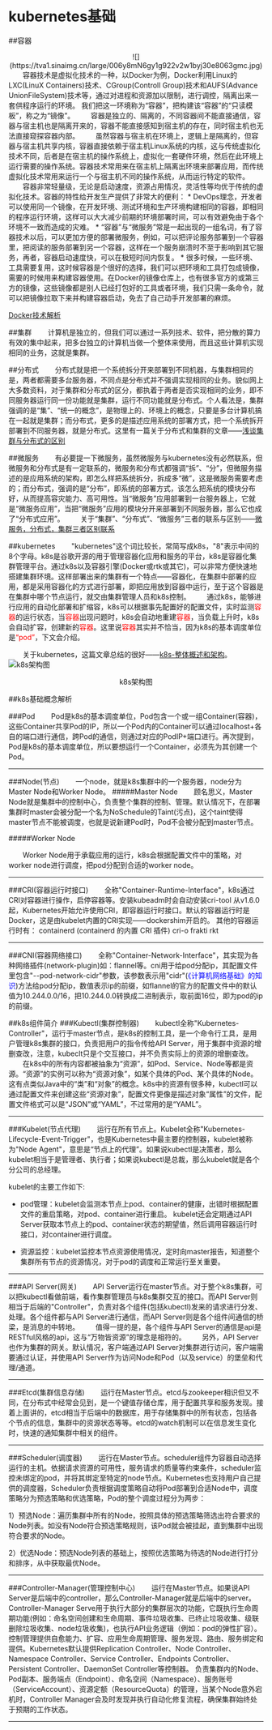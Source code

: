 # kubernetes基础
##容器
<center>![](https://tva1.sinaimg.cn/large/006y8mN6gy1g922v2w1byj30e8063gmc.jpg)</center>
&emsp;&emsp;容器技术是虚拟化技术的一种，以Docker为例，Docker利用Linux的LXC(LinuX Containers)技术、CGroup(Controll Group)技术和AUFS(Advance UnionFileSystem)技术等，通过对进程和资源加以限制，进行调控，隔离出来一套供程序运行的环境。 我们把这一环境称为“容器”，把构建该“容器”的“只读模板”，称之为“镜像”。 
&emsp;&emsp;容器是独立的、隔离的，不同容器间不能直接通信，容器与宿主机也是隔离开来的，容器不能直接感知到宿主机的存在，同时宿主机也无法直接窥探容器内部。 
&emsp;&emsp;虽然容器与宿主机在环境上，逻辑上是隔离的，但容器与宿主机共享内核，容器直接依赖于宿主机Linux系统的内核，这与传统虚拟化技术不同，后者是在宿主机的操作系统上，虚拟化一套硬件环境，然后在此环境上运行需要的操作系统。容器技术常用来在宿主机上隔离出环境来部署应用，而传统虚拟化技术常用来运行一个与宿主机不同的操作系统，从而运行特定的软件。
&emsp;&emsp;容器非常轻量级，无论是启动速度，资源占用情况，灵活性等均优于传统的虚拟化技术。容器的特性给开发生产提供了非常大的便利：
* DevOps理念，开发者可以使用同一个镜像，在开发环境、测试环境和生产环境构建相同的容器，即相同的程序运行环境，这样可以大大减少前期的环境部署时间，可以有效避免由于各个环境不一致而造成的灾难。 
* “容器”与“微服务”常是一起出现的一组名词，有了容器技术以后，可以更加方便的部署微服务，例如，可以把评论服务部署到一个容器里，把阅读的服务部署到另一个容器，这样在一个服务崩溃时不至于影响到其它服务，再者，容器启动速度快，可以在极短时间内恢复。
* 很多时候，一些环境、工具需要复用，这时候容器是个很好的选择，我们可以把环境和工具打包成镜像，需要的时候用来构建容器使用。在Docker的镜像仓库上，也有很多官方的或第三方的镜像，这些镜像都是别人已经打包好的工具或者环境，我们只需一条命令，就可以把镜像拉取下来并构建容器启动，免去了自己动手开发部署的麻烦。

[Docker技术解析](https://www.cnblogs.com/hwlong/articles/9060557.html)

##集群
&emsp;&emsp;计算机是独立的，但我们可以通过一系列技术、软件，把分散的算力有效的集中起来，把多台独立的计算机当做一个整体来使用，而且这些计算机实现相同的业务，这就是集群。

##分布式
&emsp;&emsp;分布式就是把一个系统拆分开来部署到不同机器，与集群相同的是，两者都需要多台服务器，不同点是分布式并不强调实现相同的业务。貌似网上大多数资料，对于集群和分布式的区分，都执着于两者是否实现相同的业务，即不同服务器运行同一份功能就是集群，运行不同功能就是分布式。个人看法是，集群强调的是“集”、“统一的概念”，是物理上的、环境上的概念，只要是多台计算机搞在一起就是集群；而分布式，更多的是描述应用系统的部署方式，把一个系统拆开部署到不同服务器，就是分布式。这里有一篇关于分布式和集群的文章——[浅谈集群与分布式的区别](http://www.imooc.com/article/details/id/290175)

##微服务
&emsp;&emsp;有必要提一下微服务，虽然微服务与kubernetes没有必然联系，但微服务和分布式是有一定联系的，微服务和分布式都强调“拆”、“分”，但微服务描述的是应用系统的架构，即怎么样把系统拆分，拆成多“微”，这是微服务需要考虑的；而分布式，强调的是“分布”，即系统的部署方式，该怎么把系统的模块分布好，从而提高容灾能力、高可用性。当“微服务”应用部署到一台服务器上，它就是“微服务应用”，当把“微服务”应用的模块分开来部署到不同服务器，那么它也成了“分布式应用”。
&emsp;&emsp;关于“集群”、“分布式”、“微服务”三者的联系与区别——[微服务，分布式，集群三者区别联系](http://blog.csdn.net/qq646040754/article/details/81511795)

##kubernetes
&emsp;&emsp;"kubernetes"这个词比较长，常简写成k8s，"8"表示中间的8个字母。k8s是谷歌开源的用于管理容器化应用和服务的平台，k8s是容器化集群管理平台。通过k8s以及容器引擎(Docker或rtk或其它)，可以非常方便快速地搭建集群环境。这样部署出来的集群有一个特点——容器化，在集群中部署的应用，都是采用容器化的方式进行部署，即把应用放到容器中运行，至于这个容器是在集群中哪个节点运行，就交由集群管理人员和k8s控制。
&emsp;&emsp;通过k8s，能够进行应用的自动化部署和扩缩容，k8s可以根据事先配置好的配置文件，实时监测<font color=red>容器</font>的运行状态，当<font color=red>容器</font>出现问题时，k8s会自动地重建<font color=red>容器</font>，当负载上升时，k8s会自动扩容，创建新的<font color=red>容器</font>。这里说<font color=red>容器</font>其实并不恰当，因为k8s的基本调度单位是<font color=red>“pod”</font>，下文会介绍。 

&emsp;&emsp;关于kubernetes，这篇文章总结的很好——[k8s-整体概述和架构](https://www.cnblogs.com/wwchihiro/p/9261607.html)。
![k8s架构图](https://timgsa.baidu.com/timg?image&quality=80&size=b9999_10000&sec=1574014452459&di=f4a9b2b9a546008b0792bf949712b6fe&imgtype=0&src=http%3A%2F%2Fimg2018.cnblogs.com%2Fblog%2F916267%2F201812%2F916267-20181202113142615-1452130758.png)
<center>k8s架构图</center>

##k8s基础概念解析

###Pod
&emsp;&emsp;Pod是k8s的基本调度单位，Pod包含一个或一组Container(容器)，这些Container共享Pod的IP，所以一个Pod内的Container可以通过localhost+各自的端口进行通信，跨Pod的通信，则通过对应的PodIP+端口进行。再次提到，Pod是k8s的基本调度单位，所以要想运行一个Container，必须先为其创建一个Pod。

---

###Node(节点)
&emsp;&emsp;一个node，就是k8s集群中的一个服务器，node分为Master Node和Worker Node。
#####Master Node
&emsp;&emsp;顾名思义，Master Node就是集群中的控制中心，负责整个集群的控制、管理。默认情况下，在部署集群时master会被分配一个名为NoSchedule的Taint(污点)，这个taint使得master节点不能被调度，也就是说新建Pod时，Pod不会被分配到master节点。

#####Worker Node

&emsp;&emsp;Worker Node用于承载应用的运行，k8s会根据配置文件中的策略，对worker node进行调度，把pod分配到合适的worker node。

---

###CRI(容器运行时接口)
&emsp;&emsp;全称"Container-Runtime-Interface"，k8s通过CRI对容器进行操作，启停容器等。安装kubeadm时会自动安装cri-tool
从v1.6.0起，Kubernetes开始允许使用CRI，即容器运行时接口。默认的容器运行时是Docker，这是由kubelet内置的CRI实现——dockershim开启的。
其他的容器运行时有：
containerd (containerd 的内置 CRI 插件)
cri-o
frakti
rkt

---

###CNI(容器网络接口)
&emsp;&emsp;全称"Container-Network-Interface"，其实现为各种网络插件(network-plugin)如：flannel等。cni用于给pod分配ip，其配置文件里包含"--pod-network-cidr"参数，该参数表示用"cidr"(<font color=blue>《计算机网络基础》的知识</font>)方法给pod分配ip，数值表示ip的前缀，如flannel的官方的配置文件中的默认值为10.244.0.0/16，把10.244.0.0转换成二进制表示，取前面16位，即为pod的ip的前缀。


##k8s组件简介
###Kubectl(集群控制器)
&emsp;&emsp;kubectl全称"Kubernetes-Controller"，运行于master节点，是k8s的控制工具，是一个命令行工具，是用户管理k8s集群的接口，负责把用户的指令传给API Server，用于集群中资源的增删查改，注意，kubeclt只是个交互接口，并不负责实际上的资源的增删查改。
&emsp;&emsp;在k8s中的所有内容都被抽象为“资源”，如Pod、Service、Node等都是资源。“资源”的实例可以称为“资源对象”，如某个具体的Pod、某个具体的Node。这有点类似Java中的“类”和“对象”的概念。k8s中的资源有很多种，kubectl可以通过配置文件来创建这些“资源对象”，配置文件更像是描述对象“属性”的文件，配置文件格式可以是“JSON”或“YAML”，不过常用的是“YAML”。

---

###Kubelet(节点代理)
&emsp;&emsp;运行在所有节点上。Kubelet全称"Kubernetes-Lifecycle-Event-Trigger"，也是Kubernetes中最主要的控制器，kubelet被称为"Node Agent"，意思是“节点上的代理”。如果说kubectl是决策者，那么kubelet相当于是管理者、执行者；如果说kubectl是总裁，那么kubelet就是各个分公司的总经理。

kubelet的主要工作如下:
* pod管理：kubelet会监测本节点上pod、container的健康，出错时根据配置文件的重启策略，对pod、container进行重启。 kubelet还会定期通过API Server获取本节点上的pod、container状态的期望值，然后调用容器运行时接口，对container进行调度。

* 资源监控：kubelet监控本节点资源使用情况，定时向master报告，知道整个集群所有节点的资源情况，对于pod的调度和正常运行至关重要。

---

###API Server(网关)
&emsp;&emsp;API Server运行在master节点。对于整个k8s集群，可以把kubectl看做前端，看作集群管理员与k8s集群交互的接口。而API Server则相当于后端的"Controller"，负责对各个组件(包括kubectl)发来的请求进行分发、处理。各个组件都与API Server进行通信，而API Server则是各个组件间通信的桥梁，是消息的中转地。
&emsp;&emsp;值得一提的是，各个组件与API Server的通信是api是RESTful风格的api，这与“万物皆资源”的理念是相符的。
&emsp;&emsp;另外，API Server也作为集群的网关。默认情况，客户端通过API Server对集群进行访问，客户端需要通过认证，并使用API Server作为访问Node和Pod（以及service）的堡垒和代理/通道。

---

###Etcd(集群信息存储)
&emsp;&emsp;运行在Master节点。etcd与zookeeper相识但又不同，在分布式中经常会见到，是一个键值存储仓库，用于配置共享和服务发现。接着上面讲的，etcd相当于后端中的数据库，用于存储集群中的所有状态，包括各个节点的信息，集群中的资源状态等等。etcd的watch机制可以在信息发生变化时，快速的通知集群中相关的组件。

---

###Scheduler(调度器)
&emsp;&emsp;运行在Master节点。scheduler组件为容器自动选择运行的主机。依据请求资源的可用性，服务请求的质量等约束条件，scheduler监控未绑定的pod，并将其绑定至特定的node节点。Kubernetes也支持用户自己提供的调度器，Scheduler负责根据调度策略自动将Pod部署到合适Node中，调度策略分为预选策略和优选策略，Pod的整个调度过程分为两步：

1）预选Node：遍历集群中所有的Node，按照具体的预选策略筛选出符合要求的Node列表。如没有Node符合预选策略规则，该Pod就会被挂起，直到集群中出现符合要求的Node。

2）优选Node：预选Node列表的基础上，按照优选策略为待选的Node进行打分和排序，从中获取最优Node。

---

###Controller-Manager(管理控制中心)
&emsp;&emsp;运行在Master节点。如果说API Server是后端中的controller，那么Controller-Manager就是后端中的server。
Controller-Manager Serve用于执行大部分的集群层次的功能，它既执行生命周期功能(例如：命名空间创建和生命周期、事件垃圾收集、已终止垃圾收集、级联删除垃圾收集、node垃圾收集)，也执行API业务逻辑（例如：pod的弹性扩容）。控制管理提供自愈能力、扩容、应用生命周期管理、服务发现、路由、服务绑定和提供。Kubernetes默认提供Replication Controller、Node Controller、Namespace Controller、Service Controller、Endpoints Controller、Persistent Controller、DaemonSet Controller等控制器。
负责集群内的Node、Pod副本、服务端点（Endpoint）、命名空间（Namespace）、服务账号（ServiceAccount）、资源定额（ResourceQuota）的管理，当某个Node意外宕机时，Controller Manager会及时发现并执行自动化修复流程，确保集群始终处于预期的工作状态。

---

